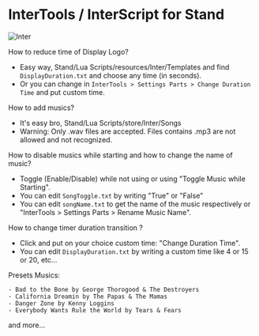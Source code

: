 # InterTools / InterScript for Stand

![Inter](https://github.com/StealthyAD/InterTools/assets/125747450/9f19585c-881d-4802-8ba1-a33db7557fec)

How to reduce time of Display Logo?
- Easy way, Stand/Lua Scripts/resources/Inter/Templates and find `DisplayDuration.txt` and choose any time (in seconds).
- Or you can change in ```InterTools > Settings Parts > Change Duration Time``` and put custom time.

How to add musics?
- It's easy bro, Stand/Lua Scripts/store/Inter/Songs
- Warning: Only .wav files are accepted. Files contains .mp3 are not allowed and not recognized.

How to disable musics while starting and how to change the name of music?
- Toggle (Enable/Disable) while not using or using "Toggle Music while Starting".
- You can edit `SongToggle.txt` by writing "True" or "False"
- You can edit `songName.txt` to get the name of the music respectively or "InterTools > Settings Parts > Rename Music Name".

How to change timer duration transition ?
- Click and put on your choice custom time: "Change Duration Time".
- You can edit `DisplayDuration.txt` by writing a custom time like 4 or 15 or 20, etc...

Presets Musics:
```
- Bad to the Bone by George Thorogood & The Destroyers
- California Dreamin by The Papas & The Mamas
- Danger Zone by Kenny Loggins
- Everybody Wants Rule the World by Tears & Fears
```

and more...
